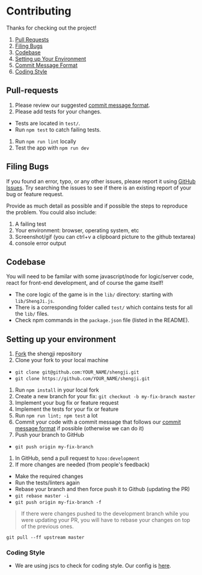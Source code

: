 Contributing
==================

Thanks for checking out the project!

1. [Pull Requests](#pull-requests)
1. [Filing Bugs](#filing-bugs)
1. [Codebase](#codebase)
1. [Setting up Your Environment](#setting-up-your-environment)
1. [Commit Message Format](#commit-message-format)
1. [Coding Style](#coding-style)

Pull-requests
-------------
1. Please review our suggested [commit message format](#commit-message-format).
1. Please add tests for your changes.
 - Tests are located in `test/`.
 - Run `npm test` to catch failing tests.
1. Run `npm run lint` locally
1. Test the app with `npm run dev`

Filing Bugs
----

If you found an error, typo, or any other issues,
please report it using [GitHub Issues](https://github.com/hzoo/shengji/issues).
Try searching the issues to see if there is an existing report of your bug or feature request.

Provide as much detail as possible and if possible the steps to reproduce the problem. You could also include:

1. A failing test
1. Your environment: browser, operating system, etc
1. Screenshot/gif (you can ctrl+v a clipboard picture to the github textarea)
1. console error output

Codebase
--------

You will need to be familar with some javascript/node for logic/server code, react for front-end development, and of course the game itself!

- The core logic of the game is in the `lib/` directory: starting with `lib/ShengJi.js`.
- There is a corresponding folder called `test/` which contains tests for all the `lib/` files.
- Check npm commands in the `package.json` file (listed in the README).

Setting up your environment
-------

1. [Fork](https://github.com/hzoo/shengji/fork) the shengji repository
1. Clone your fork to your local machine
 - `git clone git@github.com:YOUR_NAME/shengji.git`
 - `git clone https://github.com/YOUR_NAME/shengji.git`
1. Run `npm install` in your local fork
1. Create a new branch for your fix: `git checkout -b my-fix-branch master`
1. Implement your bug fix or feature request
1. Implement the tests for your fix or feature
1. Run `npm run lint; npm test` a lot
1. Commit your code with a commit message that follows our [commit message format](#commit-message-format) if possible (otherwise we can do it)
1. Push your branch to GitHub
 - `git push origin my-fix-branch`
1. In GitHub, send a pull request to `hzoo:development`
2. If more changes are needed (from people's feedback)
 - Make the required changes
 - Run the tests/linters again
 - Rebase your branch and then force push it to Github (updating the PR)
 - `git rebase master -i`
 - `git push origin my-fix-branch -f`

> If there were changes pushed to the development branch while you were updating your PR, you will have to rebase your changes on top of the previous ones.

`git pull --ff upstream master`

### Coding Style
- We are using jscs to check for coding style. Our config is [here](https://github.com/hzoo/shengji/blob/development/.jscsrc).
